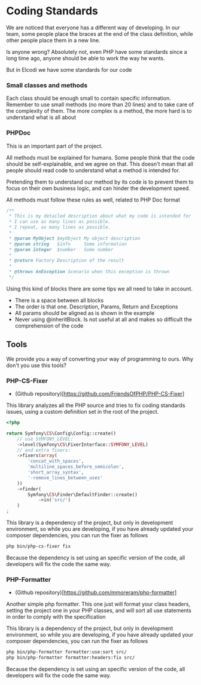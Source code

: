 Coding Standards
================

We are noticed that everyone has a different way of developing. In our team, 
some people place the braces at the end of the class definition, while other
people place them in a new line.

Is anyone wrong? Absolutely not, even PHP have some standards since a long time
ago, anyone should be able to work the way he wants.

But in Elcodi we have some standards for our code

### Small classes and methods

Each class should be enough small to contain specific information. Remember to
use small methods (no more than 20 lines) and to take care of the complexity of
them. The more complex is a method, the more hard is to understand what is all
about

### PHPDoc

This is an important part of the project.

All methods must be explained for humans. Some people think that the code should
be self-explainable, and we agree on that. This doesn't mean that all people 
should read code to understand what a method is intended for.

Pretending them to understand our method by its code is to prevent them to focus 
on their own business logic, and can hinder the development speed.

All methods must follow these rules as well, related to PHP Doc format

``` php
/**
 * This is my detailed description about what my code is intended for
 * I can use as many lines as possible.
 * I repeat, as many lines as possible.
 *
 * @param MyObject $myObject My object description
 * @param string   $info     Some information
 * @param integer  $number   Some number
 *
 * @return Factory Description of the result
 *
 * @throws AnException Scenario when this exception is thrown
 */
```

Using this kind of blocks there are some tips we all need to take in account.

* There is a space between all blocks
* The order is that one. Description, Params, Return and Exceptions
* All params should be aligned as is shown in the example
* Never using @inheritBlock. Is not useful at all and makes so difficult the
comprehension of the code

## Tools

We provide you a way of converting your way of programming to ours. Why don't 
you use this tools?

### PHP-CS-Fixer

* (Github repository)[https://github.com/FriendsOfPHP/PHP-CS-Fixer]

This library analyzes all the PHP source and tries to fix coding standards 
issues, using a custom definition set in the root of the project.

``` php
<?php

return Symfony\CS\Config\Config::create()
    // use SYMFONY_LEVEL:
    ->level(Symfony\CS\FixerInterface::SYMFONY_LEVEL)
    // and extra fixers:
    ->fixers(array(
        'concat_with_spaces',
        'multiline_spaces_before_semicolon',
        'short_array_syntax',
        '-remove_lines_between_uses'
    ))
    ->finder(
        Symfony\CS\Finder\DefaultFinder::create()
            ->in('src/')
    )
;
```

This library is a dependency of the project, but only in development 
environment, so while you are developing, if you have already updated your 
composer dependencies, you can run the fixer as follows

``` bash
php bin/php-cs-fixer fix
```

Because the dependency is set using an specific version of the code, all 
developers will fix the code the same way.

### PHP-Formatter

* (Github repository)[https://github.com/mmoreram/php-formatter]

Another simple php formatter. This one just will format your class headers, 
setting the project one in your PHP classes, and will sort all use statements in
order to comply with the specification

This library is a dependency of the project, but only in development 
environment, so while you are developing, if you have already updated your 
composer dependencies, you can run the fixer as follows

``` bash
php bin/php-formatter formatter:use:sort src/
php bin/php-formatter formatter:headers:fix src/
```

Because the dependency is set using an specific version of the code, all 
developers will fix the code the same way.
